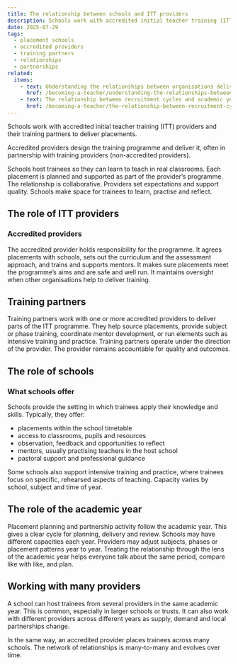 ```yaml
---
title: The relationship between schools and ITT providers
description: Schools work with accredited initial teacher training (ITT) providers and their training partners to deliver placements
date: 2025-07-29
tags:
  - placement schools
  - accredited providers
  - training partners
  - relationships
  - partnerships
related:
  items:
    - text: Understanding the relationships between organisations delivering initial teacher training
      href: /becoming-a-teacher/understanding-the-relationships-between-organisations-delivering-initial-teacher-training/
    - text: The relationship between recruitment cycles and academic years
      href: /becoming-a-teacher/the-relationship-between-recruitment-cycles-and-academic-years/
---
```


Schools work with accredited initial teacher training (ITT) providers and their training partners to deliver placements.

Accredited providers design the training programme and deliver it, often in partnership with training providers (non-accredited providers).

Schools host trainees so they can learn to teach in real classrooms. Each placement is planned and supported as part of the provider’s programme. The relationship is collaborative. Providers set expectations and support quality. Schools make space for trainees to learn, practise and reflect.

## The role of ITT providers

### Accredited providers

The accredited provider holds responsibility for the programme. It agrees placements with schools, sets out the curriculum and the assessment approach, and trains and supports mentors. It makes sure placements meet the programme’s aims and are safe and well run. It maintains oversight when other organisations help to deliver training.

## Training partners

Training partners work with one or more accredited providers to deliver parts of the ITT programme. They help source placements, provide subject or phase training, coordinate mentor development, or run elements such as intensive training and practice. Training partners operate under the direction of the provider. The provider remains accountable for quality and outcomes.

## The role of schools

### What schools offer

Schools provide the setting in which trainees apply their knowledge and skills. Typically, they offer:

- placements within the school timetable
- access to classrooms, pupils and resources
- observation, feedback and opportunities to reflect
- mentors, usually practising teachers in the host school
- pastoral support and professional guidance

Some schools also support intensive training and practice, where trainees focus on specific, rehearsed aspects of teaching. Capacity varies by school, subject and time of year.

## The role of the academic year

Placement planning and partnership activity follow the academic year. This gives a clear cycle for planning, delivery and review. Schools may have different capacities each year. Providers may adjust subjects, phases or placement patterns year to year. Treating the relationship through the lens of the academic year helps everyone talk about the same period, compare like with like, and plan.

## Working with many providers

A school can host trainees from several providers in the same academic year. This is common, especially in larger schools or trusts. It can also work with different providers across different years as supply, demand and local partnerships change.

In the same way, an accredited provider places trainees across many schools. The network of relationships is many-to-many and evolves over time.
